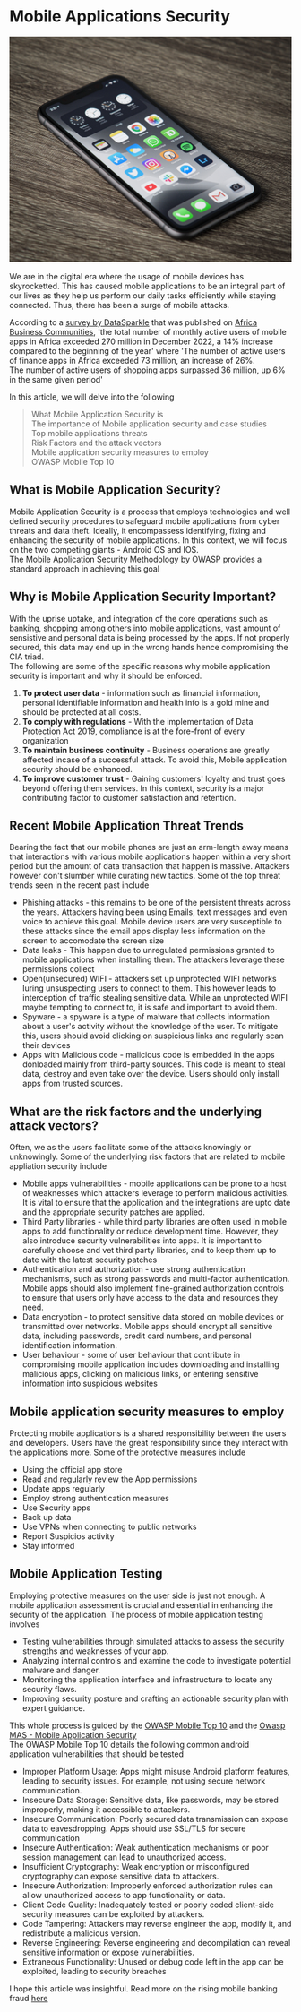 # Mobile Applications Security

![image](../.gitbook/assets/unsplash.jpg)

We are in the digital era where the usage of mobile devices has skyrocketted. This has caused mobile applications to be an integral part of our lives as they help us perform our daily tasks efficiently while staying connected. Thus, there has been a surge of mobile attacks.

According to a [survey by DataSparkle](https://www.datasparkle.net/home/pc/en/researchReport/index.html) that was published on [Africa Business Communities](https://africabusinesscommunities.com/africadata/africa-had-more-than-270-million-mobile-apps-users-as-of-december-2022-report/), 'the total number of monthly active users of mobile apps in Africa exceeded 270 million in December 2022, a 14% increase compared to the beginning of the year' where 'The number of active users of finance apps in Africa exceeded 73 million, an increase of 26%.\
The number of active users of shopping apps surpassed 36 million, up 6% in the same given period'

In this article, we will delve into the following

> What Mobile Application Security is\
> The importance of Mobile application security and case studies\
> Top mobile applications threats\
> Risk Factors and the attack vectors\
> Mobile application security measures to employ\
> OWASP Mobile Top 10

## What is Mobile Application Security?

Mobile Application Security is a process that employs technologies and well defined security procedures to safeguard mobile applications from cyber threats and data theft. Ideally, it encompassess identifying, fixing and enhancing the security of mobile applications. In this context, we will focus on the two competing giants - Android OS and IOS.\
The Mobile Application Security Methodology by OWASP provides a standard approach in achieving this goal

## Why is Mobile Application Security Important?

With the uprise uptake, and integration of the core operations such as banking, shopping among others into mobile applications, vast amount of sensistive and personal data is being processed by the apps. If not properly secured, this data may end up in the wrong hands hence compromising the CIA triad.\
The following are some of the specific reasons why mobile application security is important and why it should be enforced.

1. **To protect user data** - information such as financial information, personal identifiable information and health info is a gold mine and should be protected at all costs.
2. **To comply with regulations** - With the implementation of Data Protection Act 2019, compliance is at the fore-front of every organization
3. **To maintain business continuity** - Business operations are greatly affected incase of a successful attack. To avoid this, Mobile application security should be enhanced.
4. **To improve customer trust** - Gaining customers' loyalty and trust goes beyond offering them services. In this context, security is a major contributing factor to customer satisfaction and retention.

## Recent Mobile Application Threat Trends

Bearing the fact that our mobile phones are just an arm-length away means that interactions with various mobile applications happen within a very short period but the amount of data transaction that happen is massive. Attackers however don't slumber while curating new tactics. Some of the top threat trends seen in the recent past include

* Phishing attacks - this remains to be one of the persistent threats across the years. Attackers having been using Emails, text messages and even voice to achieve this goal. Mobile device users are very susceptible to these attacks since the email apps display less information on the screen to accomodate the screen size
* Data leaks - This happen due to unregulated permissions granted to mobile applications when installing them. The attackers leverage these permissions collect
* Open(unsecured) WIFI - attackers set up unprotected WIFI networks luring unsuspecting users to connect to them. This however leads to interception of traffic stealing sensitive data. While an unprotected WIFI maybe tempting to connect to, it is safe and important to avoid them.
* Spyware - a spyware is a type of malware that collects information about a user's activity without the knowledge of the user. To mitigate this, users should avoid clicking on suspicious links and regularly scan their devices
* Apps with Malicious code - malicious code is embedded in the apps donloaded mainly from third-party sources. This code is meant to steal data, destroy and even take over the device. Users should only install apps from trusted sources.

## What are the risk factors and the underlying attack vectors?

Often, we as the users facilitate some of the attacks knowingly or unknowingly. Some of the underlying risk factors that are related to mobile appliation security include

* Mobile apps vulnerabilities - mobile applications can be prone to a host of weaknesses which attackers leverage to perform malicious activities. It is vital to ensure that the application and the integrations are upto date and the appropriate security patches are applied.
* Third Party libraries - while third party libraries are often used in mobile apps to add functionality or reduce development time. However, they also introduce security vulnerabilities into apps. It is important to carefully choose and vet third party libraries, and to keep them up to date with the latest security patches
* Authentication and authorization - use strong authentication mechanisms, such as strong passwords and multi-factor authentication. Mobile apps should also implement fine-grained authorization controls to ensure that users only have access to the data and resources they need.
* Data encryption - to protect sensitive data stored on mobile devices or transmitted over networks. Mobile apps should encrypt all sensitive data, including passwords, credit card numbers, and personal identification information.
* User behaviour - some of user behaviour that contribute in compromising mobile application includes downloading and installing malicious apps, clicking on malicious links, or entering sensitive information into suspicious websites

## Mobile application security measures to employ

Protecting mobile applications is a shared responsibility between the users and developers. Users have the great responsibility since they interact with the applications more. Some of the protective measures include

* Using the official app store
* Read and regularly review the App permissions
* Update apps regularly
* Employ strong authentication measures
* Use Security apps
* Back up data
* Use VPNs when connecting to public networks
* Report Suspicios activity
* Stay informed

## Mobile Application Testing

Employing protective measures on the user side is just not enough. A mobile application assessment is crucial and essential in enhancing the security of the application. The process of mobile application testing involves

* Testing vulnerabilities through simulated attacks to assess the security strengths and weaknesses of your app.
* Analyzing internal controls and examine the code to investigate potential malware and danger.
* Monitoring the application interface and infrastructure to locate any security flaws.
* Improving security posture and crafting an actionable security plan with expert guidance.

This whole process is guided by the [OWASP Mobile Top 10](https://owasp.org/www-project-mobile-top-10/) and the [Owasp MAS - Mobile Application Security](https://owasp.org/www-project-mobile-top-10/)\
The OWASP Mobile Top 10 details the following common android application vulnerabilities that should be tested

* Improper Platform Usage: Apps might misuse Android platform features, leading to security issues. For example, not using secure network communication.
* Insecure Data Storage: Sensitive data, like passwords, may be stored improperly, making it accessible to attackers.
* Insecure Communication: Poorly secured data transmission can expose data to eavesdropping. Apps should use SSL/TLS for secure communication
* Insecure Authentication: Weak authentication mechanisms or poor session management can lead to unauthorized access.
* Insufficient Cryptography: Weak encryption or misconfigured cryptography can expose sensitive data to attackers.
* Insecure Authorization: Improperly enforced authorization rules can allow unauthorized access to app functionality or data.
* Client Code Quality: Inadequately tested or poorly coded client-side security measures can be exploited by attackers.
* Code Tampering: Attackers may reverse engineer the app, modify it, and redistribute a malicious version.
* Reverse Engineering: Reverse engineering and decompilation can reveal sensitive information or expose vulnerabilities.
* Extraneous Functionality: Unused or debug code left in the app can be exploited, leading to security breaches

I hope this article was insightful. Read more on the rising mobile banking fraud [here](https://yelbridges.co.ke/mobile-banking-fraud-rising-in-kenya/)
